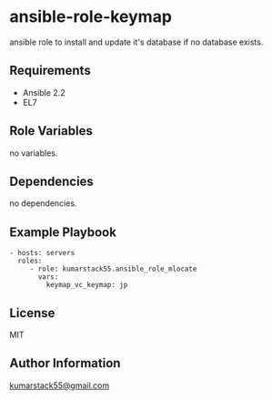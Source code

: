 ansible-role-keymap
===================

ansible role to install and update it's database if no database
exists.

Requirements
------------

* Ansible 2.2
* EL7

Role Variables
--------------

no variables.

Dependencies
------------

no dependencies.

Example Playbook
----------------

    - hosts: servers
      roles:
         - role: kumarstack55.ansible_role_mlocate
           vars:
             keymap_vc_keymap: jp

License
-------

MIT

Author Information
------------------

kumarstack55@gmail.com
